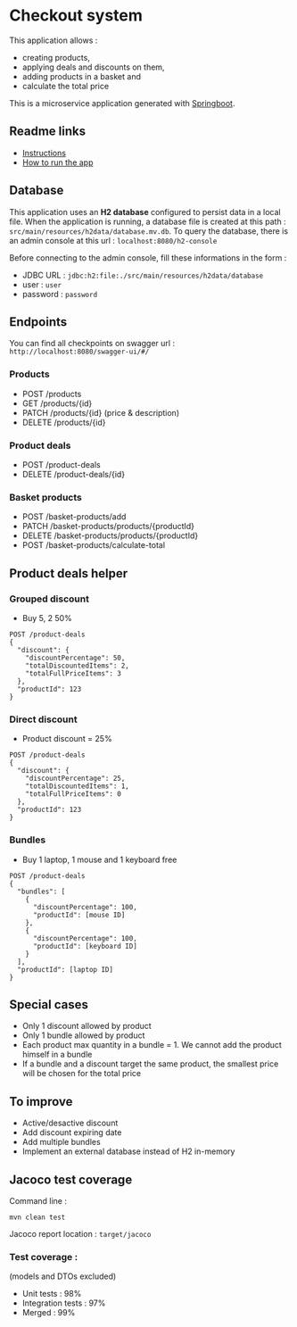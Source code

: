 # Checkout system

This application allows :
- creating products,
- applying deals and discounts on them,
- adding products in a basket and
- calculate the total price

This is a microservice application generated with [Springboot](https://github.com/spring-guides/gs-spring-boot).

## Readme links

- [Instructions](README-TASK.md)
- [How to run the app](README-RUN.md)

## Database

This application uses an **H2 database** configured to persist data in a local file.
When the application is running, a database file is created at this path : `src/main/resources/h2data/database.mv.db`.
To query the database, there is an admin console at this url : `localhost:8080/h2-console`
  
Before connecting to the admin console, fill these informations in the form :
- JDBC URL : `jdbc:h2:file:./src/main/resources/h2data/database`
- user : `user`
- password : `password`

## Endpoints

You can find all checkpoints on swagger url : `http://localhost:8080/swagger-ui/#/`

### Products
- POST /products
- GET /products/{id}
- PATCH /products/{id} (price & description)
- DELETE /products/{id}

### Product deals
- POST /product-deals
- DELETE /product-deals/{id}

### Basket products
- POST /basket-products/add
- PATCH /basket-products/products/{productId}
- DELETE /basket-products/products/{productId}
- POST /basket-products/calculate-total

## Product deals helper
### Grouped discount
- Buy 5, 2 50%
```
POST /product-deals
{
  "discount": {
    "discountPercentage": 50,
    "totalDiscountedItems": 2,
    "totalFullPriceItems": 3
  },
  "productId": 123
}
```
### Direct discount
- Product discount = 25%
```
POST /product-deals
{
  "discount": {
    "discountPercentage": 25,
    "totalDiscountedItems": 1,
    "totalFullPriceItems": 0
  },
  "productId": 123
}
```
### Bundles
- Buy 1 laptop, 1 mouse and 1 keyboard free
```
POST /product-deals
{
  "bundles": [
    {
      "discountPercentage": 100,
      "productId": [mouse ID]
    },
    {
      "discountPercentage": 100,
      "productId": [keyboard ID]
    }
  ],
  "productId": [laptop ID]
}
```

## Special cases
- Only 1 discount allowed by product
- Only 1 bundle allowed by product
- Each product max quantity in a bundle = 1. We cannot add the product himself in a bundle
- If a bundle and a discount target the same product, the smallest price will be chosen for the total price

## To improve
- Active/desactive discount
- Add discount expiring date
- Add multiple bundles
- Implement an external database instead of H2 in-memory

## Jacoco test coverage
Command line :
```
mvn clean test
```
Jacoco report location :  `target/jacoco`

### Test coverage :
(models and DTOs excluded)
- Unit tests : 98%
- Integration tests : 97%
- Merged : 99%
